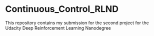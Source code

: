 # Continuous_Control_RLND
This repository contains my submission for the second project for the Udacity Deep Reinforcement Learning Nanodegree
